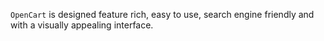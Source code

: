 `OpenCart` is designed feature rich, easy to use, search engine
friendly and with a visually appealing interface.
